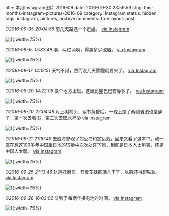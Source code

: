title: 本月Instagram图片 2016-09
date: 2016-09-30 23:59:59
slug: this-months-instagram-pictures-2016-09
category: Instagram
status: hidden
tags: instagram, pictures, archive
comments: true
layout: post

⏰_2016-09-05 20:04:56_ 前几天路遇一个逗逼。
[via Instagram](https://www.instagram.com/p/BJ-T0vBBJy05RkujdUcKFgrakoECzSwzHPOFbk0/)

![1](https://scontent-lax3-2.cdninstagram.com/vp/d2f448a43b76be71df7363cd12d465bc/5DA2B307/t51.2885-15/e35/14134576_557359901119958_863797247_n.jpg?_nc_ht=scontent-lax3-2.cdninstagram.com){:width=75%}



⏰_2016-09-15 15:33:48_ 唉，两亿两啊，得卖多少瓷器。
[via Instagram](https://www.instagram.com/p/BKXkvoZBM-G7xyTl05ALqbxgrAeZnQv1gZ5QAc0/)

![1](https://scontent-lax3-2.cdninstagram.com/vp/0622fa1b8ffb721eda68608eee2b598e/5DC34DF6/t51.2885-15/e35/14369027_1613749978918603_2040194109_n.jpg?_nc_ht=scontent-lax3-2.cdninstagram.com){:width=75%}



⏰_2016-09-17 14:12:51_ 天气不错，然而没几天雾霾就要来了。
[via Instagram](https://www.instagram.com/p/BKclEfFhA_3H_DKAXH4swfn2rmb_vhRklKTDII0/)

![1](https://scontent-lax3-2.cdninstagram.com/vp/e700afe7c8ed8a3b23f85ec10f95b02c/5DAB4ADE/t51.2885-15/e35/14128892_1806575842921826_974035_n.jpg?_nc_ht=scontent-lax3-2.cdninstagram.com){:width=75%}



⏰_2016-09-20 14:22:05_ 换个地方上班。这里比星巴巴安静多了。
[via Instagram](https://www.instagram.com/p/BKkUgwShY2xRqKqo1x-phJcgjfJUp-TnbU15M00/)

![1](https://scontent-lax3-2.cdninstagram.com/vp/b66b7632dd1d0e04058e8f0197dd9dd5/5DA8F218/t51.2885-15/e35/14262920_1853779141516506_705950622_n.jpg?_nc_ht=scontent-lax3-2.cdninstagram.com){:width=75%}

⏰_2016-09-20 22:04:49_ 月上树梢头，读书黄昏后。一晚上跑了两趟省图也是醉了，第一次去看书，第二次去取水杯😲
[via Instagram](https://www.instagram.com/p/BKlJd6ChXqKWsYOD8Tiwur1h-siZyYJ2im6iy80/)

![1](https://scontent-lax3-2.cdninstagram.com/vp/fcaaf0c5fd65c8bda47d9c5d8718fa30/5DA4FC53/t51.2885-15/e35/14350413_1660704154244566_1513118540_n.jpg?_nc_ht=scontent-lax3-2.cdninstagram.com){:width=75%}



⏰_2016-09-21 21:10:49_ 去威海参观了刘公岛和定远舰，回来又看了这本书。我一直在想这100多年中国跟日本的较量中次次处在下风，到底是日本人太厉害，还是中国人太弱。
[via Instagram](https://www.instagram.com/p/BKnoFWQhr3vsDmFN9816sJufnDZhGOnhIGtCMA0/)

![1](https://scontent-lax3-2.cdninstagram.com/vp/8535d160c9b85018d9e04cf4d5502fef/5DA66594/t51.2885-15/e35/14279153_235991660132419_1332851544495751168_n.jpg?_nc_ht=scontent-lax3-2.cdninstagram.com){:width=75%}



⏰_2016-09-25 21:13:46_ 轨道打磨车，开着车就把活儿干了，以前还得卸铁轨。
[via Instagram](https://www.instagram.com/p/BKx7mdpB2m8XXKC-noGwj1cT_DdZXDdE7TeYz00/)

![1](https://scontent-lax3-2.cdninstagram.com/vp/da510eb0c9d2e5790e62b011c6cc585c/5DC47AE6/t51.2885-15/e35/14334662_752178391598240_2927987782456442880_n.jpg?_nc_ht=scontent-lax3-2.cdninstagram.com){:width=75%}



⏰_2016-09-28 16:03:02_ 又到了每两年换电池的时间。
[via Instagram](https://www.instagram.com/p/BK5GbLwBjzUa2aqwnP3URFUz3upRgi7jqtOnZw0/)

![1](https://scontent-lax3-2.cdninstagram.com/vp/9674e9d502eddd97567a7c9a36a7a748/5DBB1A6F/t51.2885-15/e35/14350398_1777338919175139_1873509376405274624_n.jpg?_nc_ht=scontent-lax3-2.cdninstagram.com){:width=75%}
